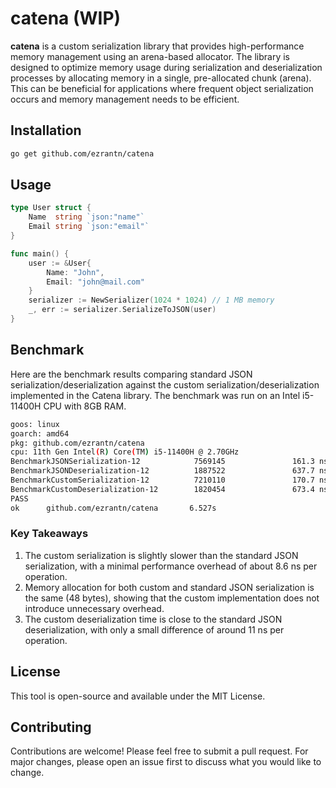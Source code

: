 # catena (WIP)

**catena** is a custom serialization library that provides high-performance memory management using an arena-based allocator. The library is designed to optimize memory usage during serialization and deserialization processes by allocating memory in a single, pre-allocated chunk (arena). This can be beneficial for applications where frequent object serialization occurs and memory management needs to be efficient.

## Installation

```bash
go get github.com/ezrantn/catena
```

## Usage

```go
type User struct {
	Name  string `json:"name"`
	Email string `json:"email"`
}

func main() {
    user := &User{
        Name: "John",
        Email: "john@mail.com"
    }
    serializer := NewSerializer(1024 * 1024) // 1 MB memory
    _, err := serializer.SerializeToJSON(user)
}
``` 

## Benchmark

Here are the benchmark results comparing standard JSON serialization/deserialization against the custom serialization/deserialization implemented in the Catena library. The benchmark was run on an Intel i5-11400H CPU with 8GB RAM.

```bash
goos: linux
goarch: amd64
pkg: github.com/ezrantn/catena
cpu: 11th Gen Intel(R) Core(TM) i5-11400H @ 2.70GHz
BenchmarkJSONSerialization-12            7569145               161.3 ns/op            48 B/op          1 allocs/op
BenchmarkJSONDeserialization-12          1887522               637.7 ns/op           280 B/op          7 allocs/op
BenchmarkCustomSerialization-12          7210110               170.7 ns/op            48 B/op          1 allocs/op
BenchmarkCustomDeserialization-12        1820454               673.4 ns/op           280 B/op          7 allocs/op
PASS
ok      github.com/ezrantn/catena       6.527s
```

### Key Takeaways

1. The custom serialization is slightly slower than the standard JSON serialization, with a minimal performance overhead of about 8.6 ns per operation.
2. Memory allocation for both custom and standard JSON serialization is the same (48 bytes), showing that the custom implementation does not introduce unnecessary overhead.
3. The custom deserialization time is close to the standard JSON deserialization, with only a small difference of around 11 ns per operation.

## License

This tool is open-source and available under the MIT License.

## Contributing

Contributions are welcome! Please feel free to submit a pull request. For major changes, please open an issue first to discuss what you would like to change.
